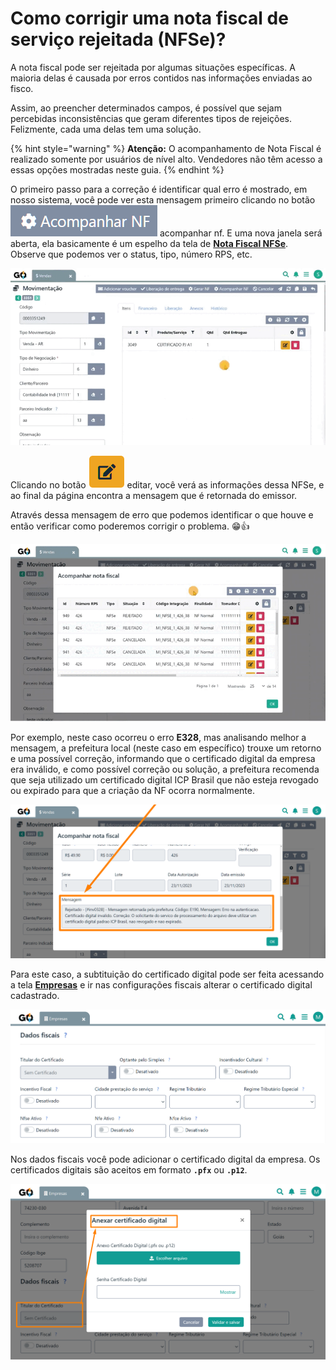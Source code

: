 # Como corrigir uma nota fiscal de serviço rejeitada (NFSe)?

A nota fiscal pode ser rejeitada por algumas situações específicas. A maioria delas é causada por erros contidos nas informações enviadas ao fisco.

Assim, ao preencher determinados campos, é possível que sejam percebidas inconsistências que geram diferentes tipos de rejeições. Felizmente, cada uma delas tem uma solução.

{% hint style="warning" %}
**Atenção:** O acompanhamento de Nota Fiscal é realizado somente por usuários de nível alto. Vendedores não têm acesso a essas opções mostradas neste guia.
{% endhint %}

O primeiro passo para a correção é identificar qual erro é mostrado, em nosso sistema, você pode ver esta mensagem primeiro clicando no botão <img src="/erp-v2/assets/icon_acompanhar_nf.png" alt="" data-size="line"> acompanhar nf. E uma nova janela será aberta, ela basicamente é um espelho da tela de [**Nota Fiscal NFSe**](/erp-v2/funcionalidades/fiscal/nota_nfse.md). Observe que podemos ver o status, tipo, número RPS, etc.

![](/erp-v2/assets/guia_utilizacao/guia_como_corrigir_nfse_rejeitada_btn_acampanha_nf.gif)

Clicando no botão <img src="/erp-v2/assets/funcionalidades/icon_editar_item.png" alt="" data-size="line"> editar, você verá as informações dessa NFSe, e ao final da página encontra a mensagem que é retornada do emissor.

Através dessa mensagem de erro que podemos identificar o que houve e então verificar como poderemos corrigir o problema. 😁👍

![](/erp-v2/assets/guia_utilizacao/guia_como_corrigir_nfse_rejeitada_btn_acampanha_nf_editar_mensagem_erro.gif)

Por exemplo, neste caso ocorreu o erro **E328**, mas analisando melhor a mensagem, a prefeitura local (neste caso em específico) trouxe um retorno e uma possível correção, informando que o certificado digital da empresa era inválido, e como possível correção ou solução, a prefeitura recomenda que seja utilizado um certificado digital ICP Brasil que não esteja revogado ou expirado para que a criação da NF ocorra normalmente.

![](/erp-v2/assets/guia_utilizacao/guia_como_corrigir_nfse_rejeitada_btn_acampanha_nf_editar_mensagem_erro.png)

Para este caso, a subtituição do certificado digital pode ser feita acessando a tela [**Empresas**](/erp-v2/funcionalidades/parametrizacoes/empresas.md) e ir nas configurações fiscais alterar o certificado digital cadastrado.

![](/erp-v2/assets/funcionalidades/parametrizacao/aba_empresas_add_fiscais.png)

Nos dados fiscais você pode adicionar o certificado digital da empresa. Os certificados digitais são aceitos em formato **`.pfx`** ou **`.p12`**. 

![](/erp-v2/assets/funcionalidades/parametrizacao/aba_empresas_add_certificado.png)